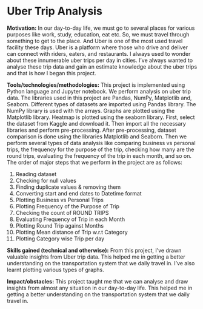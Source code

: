 # Uber Trip Analysis

**Motivation:**
In our day-to-day life, we must go to several places for various purposes like work, study, education, eat etc. So, we must travel through something to get to the place. And Uber is one of the most used travel facility these days. Uber is a platform where those who drive and deliver can connect with riders, eaters, and restaurants. 
I always used to wonder about these innumerable uber trips per day in cities. I’ve always wanted to analyse these trip data and gain an estimate knowledge about the uber trips and that is how I began this project.

**Tools/technologies/methodologies:**
This project is implemented using Python language and Jupyter notebook. We perform analysis on uber trip data. The libraries used in this project are Pandas, NumPy, Matplotlib and, Seaborn. Different types of datasets are imported using Pandas library. The NumPy library is used with the arrays. Graphs are plotted using the Matplotlib library. Heatmap is plotted using the seaborn library. 
First, select the dataset from Kaggle and download it. Then import all the necessary libraries and perform pre-processing. After pre-processing, dataset comparison is done using the libraries Matplotlib and Seaborn. 
Then we perform several types of data analysis like comparing business vs personal trips, the frequency for the purpose of the trip, checking how many are the round trips, evaluating the frequency of the trip in each month, and so on.
The order of major steps that we perform in the project are as follows:
1.	Reading dataset
2.	Checking for null values
3.	Finding duplicate values & removing them
4.	Converting start and end dates to Datetime format
5.	Plotting Business vs Personal Trips
6.	Plotting Frequency of the Purpose of Trip
7.	Checking the count of ROUND TRIPS 
8.	Evaluating Frequency of Trip in each Month
9.	Plotting Round Trip against Months
10.	Plotting Mean distance of Trip w.r.t Category
11.	Plotting Category wise Trip per day

**Skills gained (technical and otherwise):**
From this project, I’ve drawn valuable insights from Uber trip data. This helped me in getting a better understanding on the transportation system that we daily travel in. I’ve also learnt plotting various types of graphs. 

**Impact/obstacles:**
This project taught me that we can analyse and draw insights from almost any situation in our day-to-day life. This helped me in getting a better understanding on the transportation system that we daily travel in.
